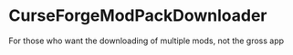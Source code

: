 # CurseForgeModPackDownloader
For those who want the downloading of multiple mods, not the gross app
